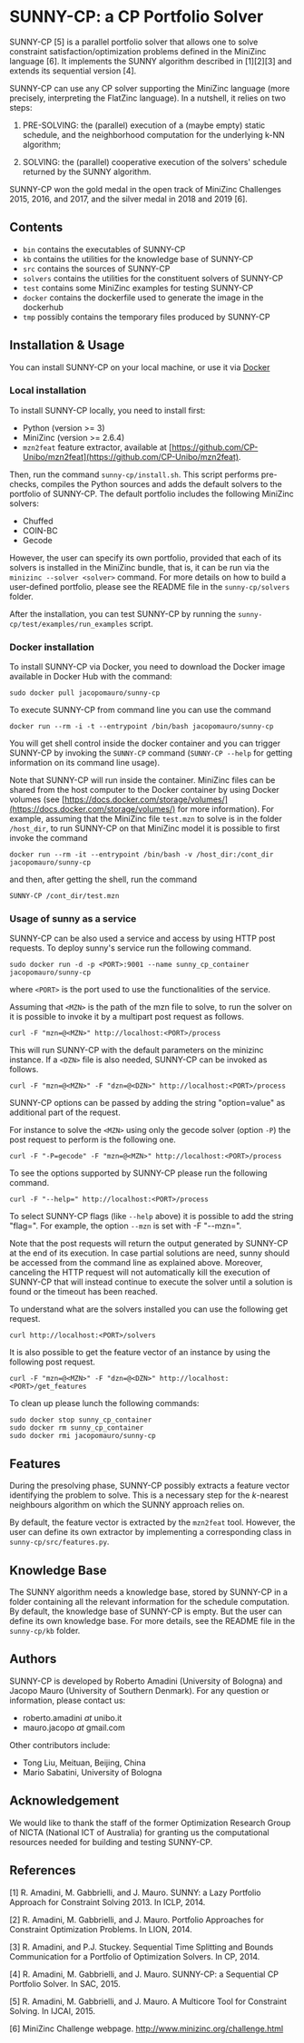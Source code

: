 # SUNNY-CP: a CP Portfolio Solver

SUNNY-CP [5] is a parallel portfolio solver that allows one to solve constraint 
satisfaction/optimization problems defined in the MiniZinc language [6].
It implements the SUNNY algorithm described in [1][2][3] and extends its 
sequential version [4].

SUNNY-CP can use any CP solver supporting the MiniZinc language (more precisely,
interpreting the FlatZinc language). In a nutshell, it relies on two steps:

  1. PRE-SOLVING: the (parallel) execution of a (maybe empty) static schedule, 
     and the neighborhood computation for the underlying k-NN algorithm;

  2. SOLVING: the (parallel) cooperative execution of the solvers' schedule 
     returned  by the SUNNY algorithm.

SUNNY-CP won the gold medal in the open track of MiniZinc Challenges 2015, 2016,
and 2017, and the silver medal in 2018 and 2019 [6].

## Contents

+ `bin`     contains the executables of SUNNY-CP
+ `kb`      contains the utilities for the knowledge base of SUNNY-CP
+ `src`     contains the sources of SUNNY-CP
+ `solvers` contains the utilities for the constituent solvers of SUNNY-CP
+ `test`    contains some MiniZinc examples for testing SUNNY-CP
+ `docker`	contains the dockerfile used to generate the image in the dockerhub
+ `tmp`     possibly contains the temporary files produced by SUNNY-CP

## Installation & Usage

You can install SUNNY-CP on your local machine, or use it via [Docker](https://www.docker.com)

### Local installation

To install SUNNY-CP locally, you need to install first:
+ Python (version >= 3)
+ MiniZinc (version >= 2.6.4)
+ `mzn2feat` feature extractor, available at [https://github.com/CP-Unibo/mzn2feat](https://github.com/CP-Unibo/mzn2feat).

Then, run the command `sunny-cp/install.sh`. This script performs pre-checks,
compiles the Python sources and adds the default solvers to the portfolio of 
SUNNY-CP. The default portfolio includes the following MiniZinc solvers:
+ Chuffed
+ COIN-BC
+ Gecode

However, the user can specify its own portfolio, provided that each of its 
solvers is installed in the MiniZinc bundle, that is, it can be run via the 
`minizinc --solver <solver>` command. For more details on how to build a 
user-defined portfolio, please see the README file in the `sunny-cp/solvers` 
folder.

After the installation, you can test SUNNY-CP by running the 
`sunny-cp/test/examples/run_examples` script.

### Docker installation

To install SUNNY-CP via Docker, you need to download the Docker image available 
in Docker Hub with the command:
```
sudo docker pull jacopomauro/sunny-cp
```

To execute SUNNY-CP from command line you can use the command
```
docker run --rm -i -t --entrypoint /bin/bash jacopomauro/sunny-cp
```

You will get shell control inside the docker container and you can trigger
SUNNY-CP by invoking the `SUNNY-CP` command (`SUNNY-CP --help` for getting
information on its command line usage). 

Note that SUNNY-CP will run inside the container. MiniZinc files can be
shared from the host computer to the Docker container by using Docker
volumes (see 
[https://docs.docker.com/storage/volumes/](https://docs.docker.com/storage/volumes/)
for more information). For example, assuming that the MiniZinc file `test.mzn` to
solve is in the folder `/host_dir`, to run SUNNY-CP on that MiniZinc model it is 
possible to first invoke the command 
```
docker run --rm -it --entrypoint /bin/bash -v /host_dir:/cont_dir jacopomauro/sunny-cp
```
and then, after getting the shell, run the command
```
SUNNY-CP /cont_dir/test.mzn
```

### Usage of sunny as a service

SUNNY-CP can be also used a service and access by using HTTP post requests.
To deploy sunny's service run the following command.
```
sudo docker run -d -p <PORT>:9001 --name sunny_cp_container jacopomauro/sunny-cp
```
where `<PORT>` is the port used to use the functionalities of the service.

Assuming that `<MZN>` is the path of the mzn file to solve,
to run the solver on it is possible to invoke it by a multipart post request as follows.
```
curl -F "mzn=@<MZN>" http://localhost:<PORT>/process
```
This will run SUNNY-CP with the default parameters on the minizinc instance.
If a `<DZN>` file is also needed, SUNNY-CP can be invoked as follows.
```
curl -F "mzn=@<MZN>" -F "dzn=@<DZN>" http://localhost:<PORT>/process
```
SUNNY-CP options can be passed by adding the string "option=value" as additional
part of the request.

For instance to solve the `<MZN>` using only the gecode solver (option `-P`)
the post request to perform is the following one.
```
curl -F "-P=gecode" -F "mzn=@<MZN>" http://localhost:<PORT>/process
```
To see the options supported by SUNNY-CP please run the following command.
```
curl -F "--help=" http://localhost:<PORT>/process
```
To select SUNNY-CP flags (like `--help` above) it is possible to add the string
"flag=". For example, the option `--mzn` is set with -F "--mzn=".
 
Note that the post requests will return the output generated by SUNNY-CP at the
end of its execution. In case partial solutions are need, sunny should be 
accessed from the command line as explained above.
Moreover, canceling the HTTP request will not
automatically kill the execution of SUNNY-CP that will instead continue to execute 
the solver until a solution is found or the timeout has been reached.
 
To understand what are the solvers installed you can use the following get request.
```
curl http://localhost:<PORT>/solvers
```

It is also possible to get the feature vector of an instance by using the following
post request.
```
curl -F "mzn=@<MZN>" -F "dzn=@<DZN>" http://localhost:<PORT>/get_features
```

To clean up please lunch the following commands:
```
sudo docker stop sunny_cp_container
sudo docker rm sunny_cp_container
sudo docker rmi jacopomauro/sunny-cp
```

## Features

During the presolving phase, SUNNY-CP possibly extracts a feature vector 
identifying the problem to solve. This is a necessary step for the *k*-nearest 
neighbours algorithm on which the SUNNY approach relies on.

By default, the feature vector is extracted by the `mzn2feat` tool.
However, the user can define its own extractor by implementing a corresponding 
class in `sunny-cp/src/features.py`.

## Knowledge Base

The SUNNY algorithm needs a knowledge base, stored by SUNNY-CP in a folder 
containing all the relevant information for the schedule computation.
By default, the knowledge base of SUNNY-CP is empty. But the user can define its 
own knowledge base. For more details, see the README file in the `sunny-cp/kb` folder.

## Authors

SUNNY-CP is developed by Roberto Amadini (University of Bologna) and 
Jacopo Mauro (University of Southern Denmark). For any question or information, 
please contact us:
+ roberto.amadini *at* unibo.it
+ mauro.jacopo *at* gmail.com

Other contributors include:
+ Tong Liu, Meituan, Beijing, China
+ Mario Sabatini, University of Bologna


## Acknowledgement

We would like to thank the staff of the former Optimization Research Group of 
NICTA (National ICT of Australia) for granting us the computational resources 
needed for building and testing SUNNY-CP.

## References

  [1]  R. Amadini, M. Gabbrielli, and J. Mauro. SUNNY: a Lazy Portfolio Approach
       for Constraint Solving 2013. In ICLP, 2014.

  [2]  R. Amadini, M. Gabbrielli, and J. Mauro. Portfolio Approaches for
       Constraint Optimization Problems. In LION, 2014.

  [3]  R. Amadini, and P.J. Stuckey. Sequential Time Splitting and Bounds
       Communication for a Portfolio of Optimization Solvers. In CP, 2014.

  [4]  R. Amadini, M. Gabbrielli, and J. Mauro. SUNNY-CP: a Sequential CP
       Portfolio Solver. In SAC, 2015.

  [5]  R. Amadini, M. Gabbrielli, and J. Mauro. A Multicore Tool for Constraint
       Solving. In IJCAI, 2015.

  [6]  MiniZinc Challenge webpage. http://www.minizinc.org/challenge.html
